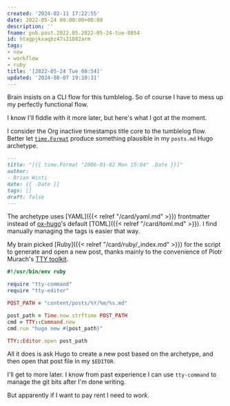 ```yaml
---
created: '2024-02-11 17:22:55'
date: 2022-05-24 00:00:00+00:00
description: ''
fname: pub.post.2022.05.2022-05-24-tue-0854
id: htagpjkxaqbz47s21082arm
tags:
- now
- workflow
- ruby
title: '[2022-05-24 Tue 08:54]'
updated: '2024-08-07 19:10:31'
---
```


Brain insists on a CLI flow for this tumblelog. So of course I have to mess up my perfectly functional flow.

<!--more-->

I know I'll fiddle with it more later, but here's what I got at the moment.

I consider the Org inactive timestamps title core to the tumblelog flow. Better let [`time.Format`](https://gohugo.io/functions/dateformat/) produce something plausible in my `posts.md` Hugo archetype.

```md
---
title: "[{{ time.Format "2006-01-02 Mon 15:04" .Date }}]"
author:
- Brian Wisti
date: {{ .Date }}
tags: []
draft: false
---
```

The archetype uses [YAML]({{< relref "/card/yaml.md" >}}) frontmatter instead of [ox-hugo](https://ox-hugo.scripter.co)'s default [TOML]({{< relref "/card/toml.md" >}}). I find manually managing the tags is easier that way.

My brain picked [Ruby]({{< relref "/card/ruby/_index.md" >}}) for the script to generate and open a new post, thanks mainly to the convenience of Piotr Murach's [TTY toolkit](https://ttytoolkit.org).

```ruby
#!/usr/bin/env ruby

require "tty-command"
require "tty-editor"

POST_PATH = "content/posts/%Y/%m/%s.md"

post_path = Time.now.strftime POST_PATH
cmd = TTY::Command.new
cmd.run "hugo new #{post_path}"

TTY::Editor.open post_path
```

All it does is ask Hugo to create a new post based on the archetype, and then open that post file in my `$EDITOR`.

I'll get to more later. I know from past experience I can use `tty-command` to manage the git bits after I'm done writing.

But apparently if I want to pay rent I need to *work*.